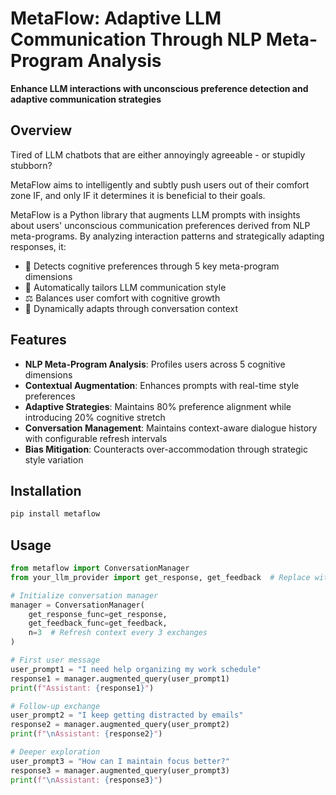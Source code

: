 # MetaFlow: Adaptive LLM Communication Through NLP Meta-Program Analysis  

**Enhance LLM interactions with unconscious preference detection and adaptive communication strategies**  

## Overview  
Tired of LLM chatbots that are either annoyingly agreeable - or stupidly stubborn?

MetaFlow aims to intelligently and subtly push users out of their comfort zone IF, and only IF it determines it is beneficial to their goals.

MetaFlow is a Python library that augments LLM prompts with insights about users' unconscious communication preferences derived from NLP meta-programs. By analyzing interaction patterns and strategically adapting responses, it:  
- 🧠 Detects cognitive preferences through 5 key meta-program dimensions  
- 🤖 Automatically tailors LLM communication style  
- ⚖️ Balances user comfort with cognitive growth   
- 🔄 Dynamically adapts through conversation context  

## Features  
- **NLP Meta-Program Analysis**: Profiles users across 5 cognitive dimensions  
- **Contextual Augmentation**: Enhances prompts with real-time style preferences  
- **Adaptive Strategies**: Maintains 80% preference alignment while introducing 20% cognitive stretch  
- **Conversation Management**: Maintains context-aware dialogue history with configurable refresh intervals  
- **Bias Mitigation**: Counteracts over-accommodation through strategic style variation  

## Installation  
```bash  
pip install metaflow  
```

## Usage

```python
from metaflow import ConversationManager  
from your_llm_provider import get_response, get_feedback  # Replace with actual LLM functions, according to your provider's API documentation 

# Initialize conversation manager  
manager = ConversationManager(
    get_response_func=get_response,
    get_feedback_func=get_feedback,
    n=3  # Refresh context every 3 exchanges
)

# First user message
user_prompt1 = "I need help organizing my work schedule"
response1 = manager.augmented_query(user_prompt1)
print(f"Assistant: {response1}")

# Follow-up exchange
user_prompt2 = "I keep getting distracted by emails"
response2 = manager.augmented_query(user_prompt2)
print(f"\nAssistant: {response2}")

# Deeper exploration
user_prompt3 = "How can I maintain focus better?"
response3 = manager.augmented_query(user_prompt3)
print(f"\nAssistant: {response3}")
```

